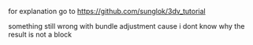 for explanation go to https://github.com/sunglok/3dv_tutorial

something still wrong with bundle adjustment cause i dont know why the result is not a block